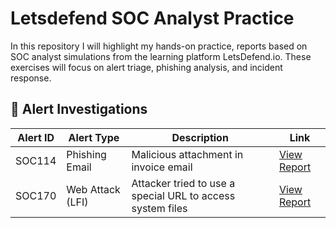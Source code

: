# Letsdefend SOC Analyst Practice


In this repository I will highlight my hands-on practice, reports based on SOC analyst simulations from the learning platform LetsDefend.io. These exercises will focus on alert triage, phishing analysis, and incident response.

## 📂 Alert Investigations

| Alert ID | Alert Type           | Description                                    | Link |
|----------|----------------------|------------------------------------------------|------|
| SOC114   | Phishing Email       | Malicious attachment in invoice email          | [View Report](phishing-analysis/SOC114_Phishing_Mail_Malicious_Attachment_Detected.md) |
| SOC170   | Web Attack (LFI)     | Attacker tried to use a special URL to access system files | [View Report](Web-Attacks/SOC170_Local_File_Inclusion.md) |
